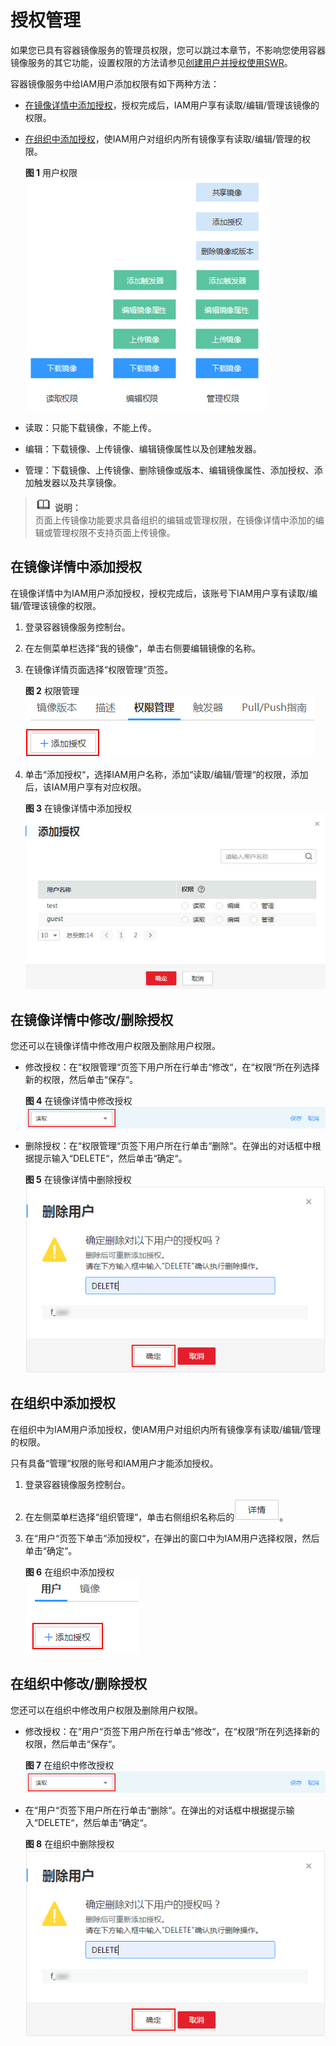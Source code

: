 # 授权管理<a name="swr_01_0015"></a>

如果您已具有容器镜像服务的管理员权限，您可以跳过本章节，不影响您使用容器镜像服务的其它功能，设置权限的方法请参见[创建用户并授权使用SWR](创建用户并授权使用SWR.md)。

容器镜像服务中给IAM用户添加权限有如下两种方法：

-   [在镜像详情中添加授权](#section851514354541)，授权完成后，IAM用户享有读取/编辑/管理该镜像的权限。
-   [在组织中添加授权](#section950354645517)，使IAM用户对组织内所有镜像享有读取/编辑/管理的权限。

    **图 1**  用户权限<a name="fig1790726219"></a>  
    ![](figures/用户权限.png "用户权限")


-   读取：只能下载镜像，不能上传。
-   编辑：下载镜像、上传镜像、编辑镜像属性以及创建触发器。
-   管理：下载镜像、上传镜像、删除镜像或版本、编辑镜像属性、添加授权、添加触发器以及共享镜像。

>![](public_sys-resources/icon-note.gif) **说明：**   
>页面上传镜像功能要求具备组织的编辑或管理权限，在镜像详情中添加的编辑或管理权限不支持页面上传镜像。  

## 在镜像详情中添加授权<a name="section851514354541"></a>

在镜像详情中为IAM用户添加授权，授权完成后，该账号下IAM用户享有读取/编辑/管理该镜像的权限。

1.  登录容器镜像服务控制台。
2.  在左侧菜单栏选择“我的镜像“，单击右侧要编辑镜像的名称。
3.  在镜像详情页面选择“权限管理“页签。

    **图 2**  权限管理<a name="fig17680103832114"></a>  
    ![](figures/权限管理.png "权限管理")

4.  单击“添加授权“，选择IAM用户名称，添加“读取/编辑/管理“的权限，添加后，该IAM用户享有对应权限。

    **图 3**  在镜像详情中添加授权<a name="fig1176557246"></a>  
    ![](figures/在镜像详情中添加授权.jpg "在镜像详情中添加授权")


## 在镜像详情中修改/删除授权<a name="section12896443593"></a>

您还可以在镜像详情中修改用户权限及删除用户权限。

-   修改授权：在“权限管理“页签下用户所在行单击“修改“，在“权限“所在列选择新的权限，然后单击“保存“。

    **图 4**  在镜像详情中修改授权<a name="fig1084314253143"></a>  
    ![](figures/在镜像详情中修改授权.png "在镜像详情中修改授权")

-   删除授权：在“权限管理“页签下用户所在行单击“删除“。在弹出的对话框中根据提示输入“DELETE“，然后单击“确定“。

    **图 5**  在镜像详情中删除授权<a name="fig43052486295"></a>  
    ![](figures/在镜像详情中删除授权.png "在镜像详情中删除授权")


## 在组织中添加授权<a name="section950354645517"></a>

在组织中为IAM用户添加授权，使IAM用户对组织内所有镜像享有读取/编辑/管理的权限。

只有具备“管理“权限的账号和IAM用户才能添加授权。

1.  登录容器镜像服务控制台。
2.  在左侧菜单栏选择“组织管理“，单击右侧组织名称后的![](figures/13-8详情小图标.png)。
3.  在“用户“页签下单击“添加授权“，在弹出的窗口中为IAM用户选择权限，然后单击“确定“。

    **图 6**  在组织中添加授权<a name="fig1498351162519"></a>  
    ![](figures/在组织中添加授权.png "在组织中添加授权")


## 在组织中修改/删除授权<a name="section16534153412010"></a>

您还可以在组织中修改用户权限及删除用户权限。

-   修改授权：在“用户“页签下用户所在行单击“修改“，在“权限“所在列选择新的权限，然后单击“保存“。

    **图 7**  在组织中修改授权<a name="fig856238131515"></a>  
    ![](figures/在组织中修改授权.png "在组织中修改授权")

-   在“用户“页签下用户所在行单击“删除“。在弹出的对话框中根据提示输入“DELETE“，然后单击“确定“。

    **图 8**  在组织中删除授权<a name="fig1399711018564"></a>  
    ![](figures/在组织中删除授权.png "在组织中删除授权")



